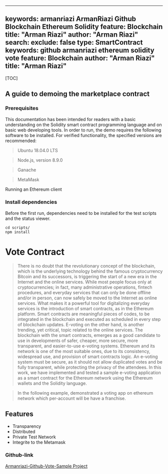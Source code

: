 
---
keywords:   armanriazi ArmanRiazi Github Blockchain Ethereum Solidity
feature:  Blockchain 
title: "Arman Riazi"
author: "Arman Riazi"
search:
exclude: false
type:  SmartContract
keywords:  github armanriazi ethereum solidity vote
feature:  Blockchain
author: "Arman Riazi"
title: "Arman Riazi"
---
[TOC]

## A guide to demoing the marketplace contract

### Prerequisites
This documentation has been intended for readers with a basic understanding on the Solidity smart contract programming language and on basic web developing tools. In order to run,
the demo requires the following software to be installed. For verified functionality, the specified versions are recommended:

> Ubuntu 18.04.0 LTS

> Node.js, version 8.9.0

> Ganache

> MetaMask

Running an Ethereum client

### Install dependencies

Before the first run, dependencies need to be installed for the test scripts and the status viewer.

```shell
cd scripts/
npm install
```

# Vote Contract

> There is no doubt that the revolutionary concept of the blockchain, which is the underlying technology behind the famous cryptocurrency Bitcoin and its successors, is triggering the start of a new era in the Internet and the online services. While most people focus only at cryptocurrencies; in fact, many administrative operations, fintech procedures, and everyday services that can only be done offline and/or in person, can now safely be moved to the Internet as online services. What makes it a powerful tool for digitalizing everyday services is the introduction of smart contracts, as in the Ethereum platform. Smart contracts are meaningful pieces of codes, to be integrated in the blockchain and executed as scheduled in every step of blockchain updates. E-voting on the other hand, is another trending, yet critical, topic related to the online services. The blockchain with the smart contracts, emerges as a good candidate to use in developments of safer, cheaper, more secure, more transparent, and easier-to-use e-voting systems. Ethereum and its network is one of the most suitable ones, due to its consistency, widespread use, and provision of smart contracts logic. An e-voting system must be secure, as it should not allow duplicated votes and be fully transparent, while protecting the privacy of the attendees. In this work, we have implemented and tested a sample e-voting application as a smart contract for the Ethereum network using the Ethereum wallets and the Solidity language.

> In the following example, demonstrated a voting app on ethereum network which per-account will be have a franchise.
## Features

* Transparency 
* Distributed 
* Private Test Network
* Integrite to the Metamask


### Github-link
[Armanriazi-Github-Vote-Sample Project](https://github.com/armanriazi/armanriazi-ethereum-vote)